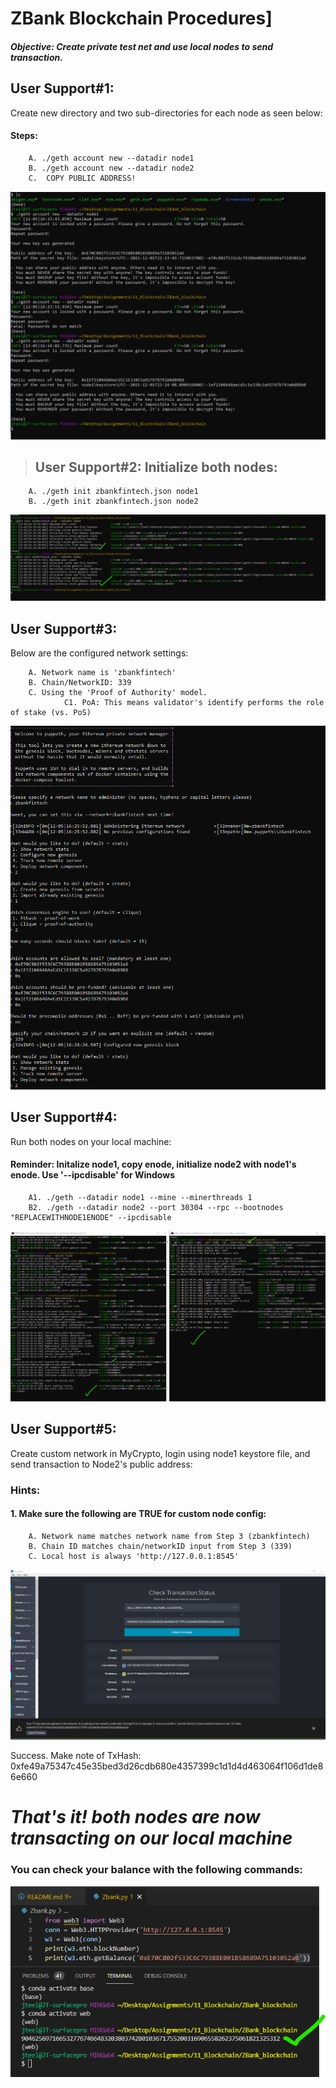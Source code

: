 # ZBank Blockchain Procedures]
##### ***Objective: Create private test net and use local nodes to send transaction.***

## User Support#1: 
Create new directory and two sub-directories for each node as seen below:

#### Steps:
        A. ./geth account new --datadir node1
        B. ./geth account new --datadir node2
        C.  COPY PUBLIC ADDRESS!

![bc](Screenshots/create_nodes.png)



>## User Support#2: Initialize both nodes:
        A. ./geth init zbankfintech.json node1
        B. ./geth init zbankfintech.json node2
        
![bc](Screenshots/initialize_nodes.png)





## User Support#3: 
Below are the configured network settings:

        A. Network name is 'zbankfintech'
        B. Chain/NetworkID: 339
        C. Using the 'Proof of Authority' model. 
                C1. PoA: This means validator's identify performs the role of stake (vs. PoS)

![bc](Screenshots/network_config.png)


## User Support#4: 
Run both nodes on your local machine:

####  **Reminder: Initalize node1, copy enode, initialize node2 with node1's enode. Use '--ipcdisable' for Windows**

        A1. ./geth --datadir node1 --mine --minerthreads 1
        B2. ./geth --datadir node2 --port 30304 --rpc --bootnodes "REPLACEWITHNODE1ENODE" --ipcdisable

![bc](Screenshots/run_nodes.png)


## User Support#5: 
Create custom network in MyCrypto, login using node1 keystore file, and send transaction to Node2's public address:

### Hints:
#### 1. Make sure the following are TRUE for custom node config:
        A. Network name matches network name from Step 3 (zbankfintech)
        B. Chain ID matches chain/networkID input from Step 3 (339)
        C. Local host is always 'http://127.0.0.1:8545'

![bc](Screenshots/payment_verification.png)

Success. Make note of TxHash: 
0xfe49a75347c45e35bed3d26cdb680e4357399c1d1d4d463064f106d1de86e660


# ***That's it! both nodes are now transacting on our local machine***

### You can check your balance with the following commands:

![bc](Screenshots/check_balance.png)